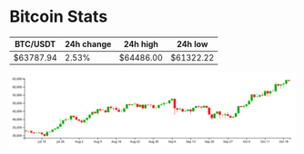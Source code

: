 # Bitcoin Stats

BTC/USDT|24h change|24h high|24h low|
|---|---|---|---|
|$63787.94|2.53%|$64486.00|$61322.22|

<img src="./chart.svg">
